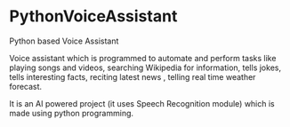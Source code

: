 # PythonVoiceAssistant
Python based Voice Assistant

Voice assistant which is programmed to automate and perform tasks like playing songs and videos, 
searching Wikipedia for information, tells jokes, 
tells interesting facts, reciting latest news , telling real time weather forecast.

It is an AI powered project (it uses Speech Recognition module) which is made using python programming.
